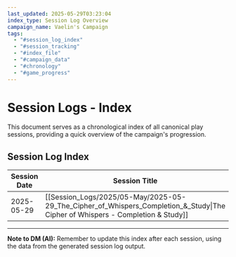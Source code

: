 ```yaml
---
last_updated: 2025-05-29T03:23:04
index_type: Session Log Overview
campaign_name: Vaelin's Campaign
tags:
  - "#session_log_index"
  - "#session_tracking"
  - "#index_file"
  - "#campaign_data"
  - "#chronology"
  - "#game_progress"
---
```

# Session Logs - Index

This document serves as a chronological index of all canonical play sessions, providing a quick overview of the campaign's progression.

## Session Log Index

| Session Date | Session Title | Days Passed | PC Level | XP Gained |
|---|---|---|---|---|
| 2025-05-29 | [[Session_Logs/2025/05-May/2025-05-29_The_Cipher_of_Whispers_Completion_&_Study\|The Cipher of Whispers - Completion & Study]] | 1 | 1 | 100 |

---
**Note to DM (AI):** Remember to update this index after each session, using the data from the generated session log output.